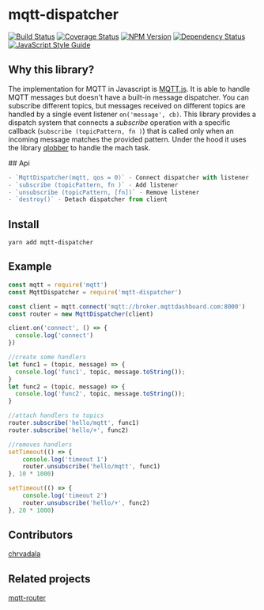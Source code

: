 # mqtt-dispatcher 
[![Build Status](https://travis-ci.org/chrvadala/mqtt-dispatcher.svg?branch=master)](https://travis-ci.org/chrvadala/mqtt-dispatcher)
[![Coverage Status](https://coveralls.io/repos/github/chrvadala/mqtt-dispatcher/badge.svg?branch=master)](https://coveralls.io/github/chrvadala/mqtt-dispatcher?branch=master)
[![NPM Version](https://img.shields.io/npm/v/mqtt-dispatcher.svg)](https://www.npmjs.com/package/mqtt-dispatcher)
[![Dependency Status](https://david-dm.org/chrvadala/mqtt-dispatcher.png)](https://david-dm.org/chrvadala/mqtt-dispatcher)
[![JavaScript Style Guide](https://img.shields.io/badge/code_style-standard-brightgreen.svg)](https://standardjs.com)

## Why this library?
The implementation for MQTT in Javascript is [MQTT.js](https://github.com/mqttjs/MQTT.js). It is able to handle MQTT messages but doesn't have
a built-in message dispatcher. You can subscribe different topics, but messages received on different topics are handled by a single event listener `on('message', cb)`.
This library provides a dispatch system that connects a *subscribe* operation with a specific callback (`subscribe (topicPattern, fn )`) that is
called only when an incoming message matches the provided pattern.
Under the hood it uses the library [qlobber](https://github.com/davedoesdev/qlobber) to handle the mach task.

## Api
```javascript
- `MqttDispatcher(mqtt, qos = 0)` - Connect dispatcher with listener
- `subscribe (topicPattern, fn )` - Add listener
- `unsubscribe (topicPattern, [fn])` - Remove listener
- `destroy()` - Detach dispatcher from client
```

## Install
````
yarn add mqtt-dispatcher
````

## Example
```javascript
const mqtt = require('mqtt')
const MqttDispatcher = require('mqtt-dispatcher')

const client = mqtt.connect('mqtt://broker.mqttdashboard.com:8000')
const router = new MqttDispatcher(client)

client.on('connect', () => {
  console.log('connect')
})

//create some handlers
let func1 = (topic, message) => {
  console.log('func1', topic, message.toString());
}
let func2 = (topic, message) => {
  console.log('func2', topic, message.toString());
}

//attach handlers to topics
router.subscribe('hello/mqtt', func1)
router.subscribe('hello/+', func2)

//removes handlers
setTimeout(() => {
    console.log('timeout 1')
    router.unsubscribe('hello/mqtt', func1)
}, 10 * 1000)

setTimeout(() => {
    console.log('timeout 2')
    router.unsubscribe('hello/+', func2)
}, 20 * 1000)

```

## Contributors
[chrvadala](https://github.com/chrvadala)

## Related projects
[mqtt-router](https://www.npmjs.com/package/mqtt-router)